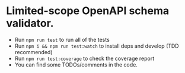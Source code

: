 # Limited-scope OpenAPI schema validator.

- Run `npm run test` to run all of the tests
- Run `npm i && npm run test:watch` to install deps and develop (TDD recommended)
- Run `npm run test:coverage` to check the coverage report 
- You can find some TODOs/comments in the code.
